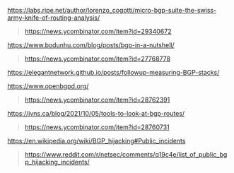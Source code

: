 https://labs.ripe.net/author/lorenzo_cogotti/micro-bgp-suite-the-swiss-army-knife-of-routing-analysis/
> https://news.ycombinator.com/item?id=29340672

https://www.bodunhu.com/blog/posts/bgp-in-a-nutshell/
> https://news.ycombinator.com/item?id=27768778

https://elegantnetwork.github.io/posts/followup-measuring-BGP-stacks/

https://www.openbgpd.org/
> https://news.ycombinator.com/item?id=28762391

https://jvns.ca/blog/2021/10/05/tools-to-look-at-bgp-routes/
> https://news.ycombinator.com/item?id=28760731

https://en.wikipedia.org/wiki/BGP_hijacking#Public_incidents
> https://www.reddit.com/r/netsec/comments/q19c4e/list_of_public_bgp_hijacking_incidents/

